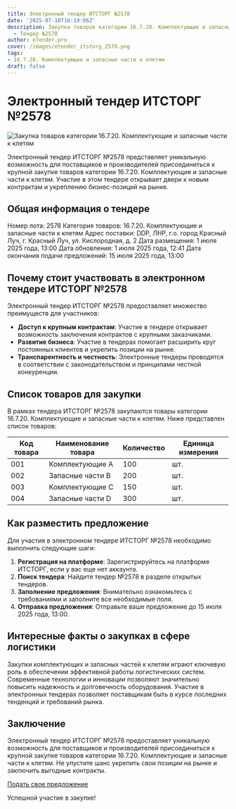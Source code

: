 ```yaml
---
title: Электронный тендер ИТСТОРГ №2578
date: '2025-07-10T16:19:06Z'
description: Закупка товаров категории 16.7.20. Комплектующие и запасные части к клетям
  - Тендер №2578
author: eTender.pro
cover: /images/etender_itstorg_2578.png
tags:
- 16.7.20. Комплектующие и запасные части к клетям
draft: false
---
```

# Электронный тендер ИТСТОРГ №2578

![Закупка товаров категории 16.7.20. Комплектующие и запасные части к клетям](/images/etender_itstorg_2578.png)

Электронный тендер ИТСТОРГ №2578 представляет уникальную возможность для поставщиков и производителей присоединиться к крупной закупке товаров категории 16.7.20. Комплектующие и запасные части к клетям. Участие в этом тендере открывает двери к новым контрактам и укреплению бизнес-позиций на рынке.

## Общая информация о тендере

Номер лота: 2578
Категория товаров: 16.7.20. Комплектующие и запасные части к клетям
Адрес поставки: DDP, ЛНР, г.о. город Красный Луч, г. Красный Луч, ул. Кислородная, д. 2
Дата размещения: 1 июля 2025 года, 13:00
Дата обновления: 1 июля 2025 года, 12:41
Дата окончания подачи предложений: 15 июля 2025 года, 13:00

## Почему стоит участвовать в электронном тендере ИТСТОРГ №2578

Электронный тендер ИТСТОРГ №2578 предоставляет множество преимуществ для участников:

- **Доступ к крупным контрактам**: Участие в тендере открывает возможность заключения контрактов с крупными заказчиками.
- **Развитие бизнеса**: Участие в тендерах помогает расширить круг постоянных клиентов и укрепить позиции на рынке.
- **Транспарентность и честность**: Электронные тендеры проводятся в соответствии с законодательством и принципами честной конкуренции.

## Список товаров для закупки

В рамках тендера ИТСТОРГ №2578 закупаются товары категории 16.7.20. Комплектующие и запасные части к клетям. Ниже представлен список товаров:

| Код товара | Наименование товара | Количество | Единица измерения |
|------------|---------------------|------------|-------------------|
| 001        | Комплектующие A      | 100        | шт.               |
| 002        | Запасные части B    | 200        | шт.               |
| 003        | Комплектующие C      | 150        | шт.               |
| 004        | Запасные части D    | 300        | шт.               |

## Как разместить предложение

Для участия в электронном тендере ИТСТОРГ №2578 необходимо выполнить следующие шаги:

1. **Регистрация на платформе**: Зарегистрируйтесь на платформе ИТСТОРГ, если у вас еще нет аккаунта.
2. **Поиск тендера**: Найдите тендер №2578 в разделе открытых тендеров.
3. **Заполнение предложения**: Внимательно ознакомьтесь с требованиями и заполните все необходимые поля.
4. **Отправка предложения**: Отправьте ваше предложение до 15 июля 2025 года, 13:00.

## Интересные факты о закупках в сфере логистики

Закупки комплектующих и запасных частей к клетям играют ключевую роль в обеспечении эффективной работы логистических систем. Современные технологии и инновации позволяют значительно повысить надежность и долговечность оборудования. Участие в электронных тендерах позволяет поставщикам быть в курсе последних тенденций и требований рынка.

## Заключение

Электронный тендер ИТСТОРГ №2578 предоставляет уникальную возможность для поставщиков и производителей присоединиться к крупной закупке товаров категории 16.7.20. Комплектующие и запасные части к клетям. Не упустите шанс укрепить свои позиции на рынке и заключить выгодные контракты.

[Подать свое предложение](https://itstorg.ru/tender-2578?utm_source=etender)

Успешной участие в закупке!